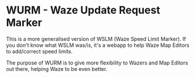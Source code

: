 # WURM - Waze Update Request Marker

This is a more generalised version of WSLM (Waze Speed Limit Marker). 
If you don't know what WSLM was/is, it's a webapp to help Waze Map Editors to add/correct speed limits.

The purpose of WURM is to give more flexibility to Wazers and Map Editors out there, helping Waze to be even better.